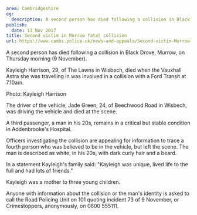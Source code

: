 ```yaml
area: Cambridgeshire
og:
  description: A second person has died following a collision in Black Drove, Murrow, on Thursday morning (9 November).
publish:
  date: 13 Nov 2017
title: Second victim in Murrow fatal collision
url: https://www.cambs.police.uk/news-and-appeals/Second-victim-Murrow-fatal
```

A second person has died following a collision in Black Drove, Murrow, on Thursday morning (9 November).

Kayleigh Harrison, 29, of The Lawns in Wisbech, died when the Vauxhall Astra she was travelling in was involved in a collision with a Ford Transit at 7.10am.

Photo: Kayleigh Harrison

The driver of the vehicle, Jade Green, 24, of Beechwood Road in Wisbech, was driving the vehicle and died at the scene.

A third passenger, a man in his 20s, remains in a critical but stable condition in Addenbrooke's Hospital.

Officers investigating the collision are appealing for information to trace a fourth person who was believed to be in the vehicle, but left the scene. The man is described as white, in his 20s, with dark curly hair and a beard.

In a statement Kayleigh's family said: "Kayleigh was unique, lived life to the full and had lots of friends."

Kayleigh was a mother to three young children.

Anyone with information about the collision or the man's identity is asked to call the Road Policing Unit on 101 quoting incident 73 of 9 November, or Crimestoppers, anonymously, on 0800 555111.
